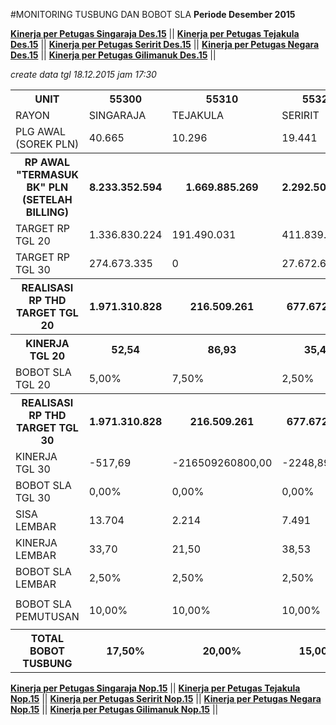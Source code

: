 #MONITORING TUSBUNG DAN BOBOT SLA
**Periode Desember 2015**


**[Kinerja per Petugas Singaraja Des.15](https://github.com/suriawan/Area-Bali-Utara/blob/master/petugas-singaraja-des15.md)** ||
**[Kinerja per Petugas Tejakula Des.15](https://github.com/suriawan/Area-Bali-Utara/blob/master/petugas-tejakula-des15.md)** ||
**[Kinerja per Petugas Seririt Des.15](https://github.com/suriawan/Area-Bali-Utara/blob/master/petugas-seririt-des15.md)** ||
**[Kinerja per Petugas Negara Des.15](https://github.com/suriawan/Area-Bali-Utara/blob/master/petugas-negara-des15.md)** ||
**[Kinerja per Petugas Gilimanuk Des.15](https://github.com/suriawan/Area-Bali-Utara/blob/master/petugas-gilimanuk-des15.md)** ||



*_create data tgl 18.12.2015 jam 17:30_*

<table><tbody><tr><th>UNIT</th><th>55300</th><th>55310</th><th>55320</th><th>55330</th><th>55340</th><th>5503</th></tr><tr><td>RAYON</td><td>SINGARAJA</td><td>TEJAKULA</td><td>SERIRIT</td><td>NEGARA</td><td>GILIMANUK</td><td>AREA BARA</td></tr><tr><td>PLG AWAL (SOREK PLN)</td><td> 40.665 </td><td> 10.296 </td><td> 19.441 </td><td> 26.767 </td><td> 12.649 </td><td> 109.446 </td></tr><tr><th>RP AWAL "TERMASUK BK" PLN (SETELAH BILLING)</th><th> 8.233.352.594 </th><th> 1.669.885.269 </th><th> 2.292.507.744 </th><th> 5.199.209.458 </th><th> 4.631.356.079 </th><th> 22.064.869.861 </th></tr><tr><td>TARGET RP TGL 20</td><td> 1.336.830.224 </td><td> 191.490.031 </td><td> 411.839.775 </td><td> 608.644.690 </td><td> 583.645.414 </td><td> 3.132.450.134 </td></tr><tr><td>TARGET RP TGL 30</td><td> 274.673.335 </td><td> 0 </td><td> 27.672.665 </td><td> 55.447.468 </td><td> 136.509.074 </td><td> 494.302.543 </td></tr><tr><th>REALISASI RP THD TARGET TGL 20</th><th> 1.971.310.828 </th><th> 216.509.261 </th><th> 677.672.281 </th><th> 1.007.691.979 </th><th> 977.013.792 </th><th> 4.850.198.141 </th></tr><tr><th>KINERJA TGL 20</th><th>52,54</th><th>86,93</th><th>35,45</th><th>34,44</th><th>32,60</th><th>45,16</th></tr><tr><td>BOBOT SLA TGL 20</td><td>5,00%</td><td>7,50%</td><td>2,50%</td><td>2,50%</td><td>2,50%</td><td>2,50%</td></tr><tr><th>REALISASI RP THD TARGET TGL 30</th><th> 1.971.310.828 </th><th>216.509.261</th><th> 677.672.281 </th><th> 1.007.691.979 </th><th> 977.013.792 </th><th> 4.850.198.141 </th></tr><tr><td>KINERJA TGL 30</td><td>-517,69</td><td>-216509260800,00</td><td>-2248,89</td><td>-1617,38</td><td>-515,71</td><td>-781,22</td></tr><tr><td>BOBOT SLA TGL 30</td><td>0,00%</td><td>0,00%</td><td>0,00%</td><td>0,00%</td><td>0,00%</td><td>0,00%</td></tr><tr><td>SISA LEMBAR</td><td>13.704 </td><td>2.214 </td><td>7.491 </td><td>7.028 </td><td>3.991 </td><td>34.056 </td></tr><tr><td>KINERJA LEMBAR</td><td>33,70</td><td>21,50</td><td>38,53</td><td>26,26</td><td>31,55</td><td>31,12</td></tr><tr><td>BOBOT SLA LEMBAR</td><td>2,50%</td><td>2,50%</td><td>2,50%</td><td>2,50%</td><td>2,50%</td><td>2,50%</td></tr><tr><td> </td><td> </td><td> </td><td> </td><td> </td><td> </td><td> </td></tr><tr><td>BOBOT SLA PEMUTUSAN</td><td>10,00%</td><td>10,00%</td><td>10,00%</td><td>10,00%</td><td>10,00%</td><td>10,00%</td></tr><tr><td> </td><td> </td><td> </td><td> </td><td> </td><td> </td><td> </td></tr><tr><th>TOTAL BOBOT TUSBUNG</th><th>17,50%</th><th>20,00%</th><th>15,00%</th><th>15,00%</th><th>15,00%</th><th>15,00%</th></tr></tbody></table>

**[Kinerja per Petugas Singaraja Nop.15](https://github.com/suriawan/Area-Bali-Utara/blob/master/petugas-singaraja-nop15.md)** || 
**[Kinerja per Petugas Tejakula Nop.15](https://github.com/suriawan/Area-Bali-Utara/blob/master/petugas-tejakula-nop15.md)** ||
**[Kinerja per Petugas Seririt Nop.15](https://github.com/suriawan/Area-Bali-Utara/blob/master/petugas-seririt-nop15.md)** || 
**[Kinerja per Petugas Negara Nop.15](https://github.com/suriawan/Area-Bali-Utara/blob/master/petugas-negara-nop15.md)** || 
**[Kinerja per Petugas Gilimanuk Nop.15](https://github.com/suriawan/Area-Bali-Utara/blob/master/petugas-gilimanuk-nop15.md)** || 
